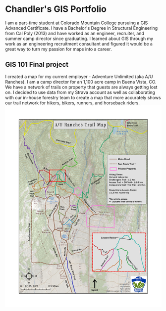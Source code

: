# Chandler's GIS Portfolio
I am a part-time student at Colorado Mountain College pursuing a GIS Advanced Certificate. I have a Bachelor's Degree in Structural Engineering from Cal Poly (2013) and have worked as an engineer, recruiter, and summer camp director since graduating. I learned about GIS through my work as an engineering recruitment consultant and figured it would be a great way to turn my passion for maps into a career. 
## GIS 101 Final project
I created a map for my current employer - Adventure Unlimited (aka A/U Ranches). I am a camp director for an 1,100 acre camp in Buena Vista, CO. We have a network of trails on property that guests are always getting lost on. I decided to use data from my Strava account as well as collaborating with our in-house forestry team to create a map that more accurately shows our trail network for hikers, bikers, runners, and horseback riders. 
![AU Ranches Trail Map](AU_trail_map.jpg)
